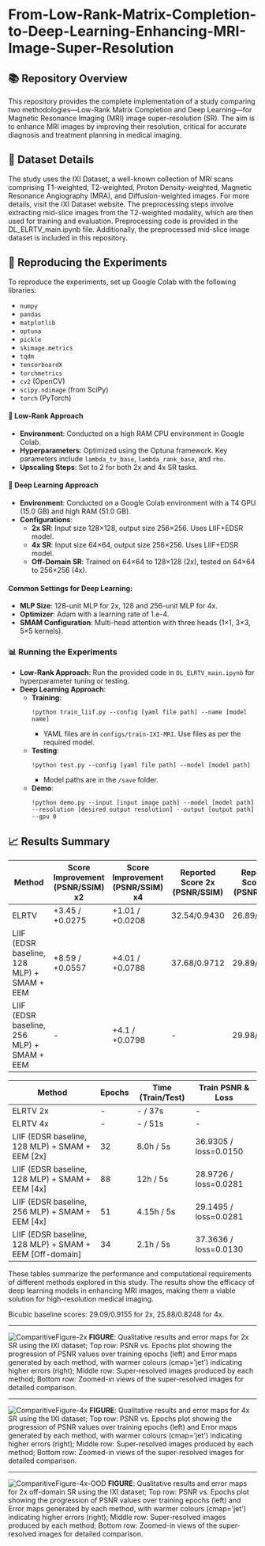 # From-Low-Rank-Matrix-Completion-to-Deep-Learning-Enhancing-MRI-Image-Super-Resolution

## 📚 Repository Overview

This repository provides the complete implementation of a study comparing two methodologies—Low-Rank Matrix Completion and Deep Learning—for Magnetic Resonance Imaging (MRI) image super-resolution (SR). The aim is to enhance MRI images by improving their resolution, critical for accurate diagnosis and treatment planning in medical imaging.
## 🧠 Dataset Details

The study uses the IXI Dataset, a well-known collection of MRI scans comprising T1-weighted, T2-weighted, Proton Density-weighted, Magnetic Resonance Angiography (MRA), and Diffusion-weighted images. For more details, visit the IXI Dataset website. The preprocessing steps involve extracting mid-slice images from the T2-weighted modality, which are then used for training and evaluation. Preprocessing code is provided in the DL_ELRTV_main.ipynb file. Additionally, the preprocessed mid-slice image dataset is included in this repository.
## 🔄 Reproducing the Experiments

To reproduce the experiments, set up Google Colab with the following libraries:

- `numpy`
- `pandas`
- `matplotlib`
- `optuna`
- `pickle`
- `skimage.metrics`
- `tqdm`
- `tensorboardX`
- `torchmetrics`
- `cv2` (OpenCV)
- `scipy.ndimage` (from SciPy)
- `torch` (PyTorch) 

#### 🧩 Low-Rank Approach
- **Environment**: Conducted on a high RAM CPU environment in Google Colab.
- **Hyperparameters**: Optimized using the Optuna framework. Key parameters include `lambda_tv_base`, `lambda_rank_base`, and `rho`.
- **Upscaling Steps**: Set to 2 for both 2x and 4x SR tasks.

#### 🤖 Deep Learning Approach
- **Environment**: Conducted on a Google Colab environment with a T4 GPU (15.0 GB) and high RAM (51.0 GB).
- **Configurations**:
  - **2x SR**: Input size 128×128, output size 256×256. Uses LIIF+EDSR model.
  - **4x SR**: Input size 64×64, output size 256×256. Uses LIIF+EDSR model.
  - **Off-Domain SR**: Trained on 64×64 to 128×128 (2x), tested on 64×64 to 256×256 (4x).

#### Common Settings for Deep Learning:
- **MLP Size**: 128-unit MLP for 2x, 128 and 256-unit MLP for 4x.
- **Optimizer**: Adam with a learning rate of 1.e-4.
- **SMAM Configuration**: Multi-head attention with three heads (1×1, 3×3, 5×5 kernels).

### 📊 Running the Experiments

- **Low-Rank Approach**: Run the provided code in `DL_ELRTV_main.ipynb` for hyperparameter tuning or testing.
- **Deep Learning Approach**:
  - **Training**: 
    ```
    !python train_liif.py --config [yaml file path] --name [model name]
    ```
    - YAML files are in `configs/train-IXI-MRI`. Use files as per the required model.
  - **Testing**:
    ```
    !python test.py --config [yaml file path] --model [model path]
    ```
    - Model paths are in the `/save` folder.
  - **Demo**:
    ```
    !python demo.py --input [input image path] --model [model path] --resolution [desired output resolution] --output [output path] --gpu 0
    ```
## 📈 Results Summary


| Method                                             | Score Improvement (PSNR/SSIM) x2 | Score Improvement (PSNR/SSIM) x4 | Reported Score 2x (PSNR/SSIM) | Reported Score 4x (PSNR/SSIM) |
|----------------------------------------------------|----------------------------------|----------------------------------|--------------------------------|--------------------------------|
| ELRTV                                              | +3.45 / +0.0275                  | +1.01 / +0.0208                  | 32.54/0.9430                   | 26.89/0.8456                   |
| LIIF (EDSR baseline, 128 MLP) + SMAM + EEM         | +8.59 / +0.0557                  | +4.01 / +0.0788                  | 37.68/0.9712                   | 29.89/0.9036                   |
| LIIF (EDSR baseline, 256 MLP) + SMAM + EEM         | -                                | +4.1 / +0.0798                   | -                              | 29.98/0.9046                   |


| Method                                             | Epochs | Time (Train/Test) | Train PSNR & Loss               |
|----------------------------------------------------|--------|-------------------|---------------------------------|
| ELRTV 2x                                           | -      | - / 37s           | -                               |
| ELRTV 4x                                           | -      | - / 51s           | -                               |
| LIIF (EDSR baseline, 128 MLP) + SMAM + EEM [2x]    | 32     | 8.0h / 5s         | 36.9305 / loss=0.0150           |
| LIIF (EDSR baseline, 128 MLP) + SMAM + EEM [4x]    | 88     | 12h / 5s          | 28.9726 / loss=0.0281           |
| LIIF (EDSR baseline, 256 MLP) + SMAM + EEM [4x]    | 51     | 4.15h / 5s        | 29.1495 / loss=0.0281           |
| LIIF (EDSR baseline, 128 MLP) + SMAM + EEM [Off-domain] | 34 | 2.1h / 5s         | 37.3636 / loss=0.0130           |

These tables summarize the performance and computational requirements of different methods explored in this study. The results show the efficacy of deep learning models in enhancing MRI images, making them a viable solution for high-resolution medical imaging.

Bicubic baseline scores: 29.09/0.9155 for 2x, 25.88/0.8248 for 4x.

---

![ComparitiveFigure-2x](https://github.com/user-attachments/assets/1bb9e97f-236c-4391-acaa-45caa1ddd977)
**FIGURE**: Qualitative results and error maps for 2x SR using the IXI dataset; Top row: PSNR vs. Epochs plot showing the progression of PSNR values over training epochs (left) and Error maps generated by each method, with warmer colours (cmap='jet') indicating higher errors (right); Middle row: Super-resolved images produced by each method; Bottom row: Zoomed-in views of the super-resolved images for detailed comparison.

---

![ComparitiveFigure-4x](https://github.com/user-attachments/assets/3680ffd3-ec73-4e62-acc9-0a27719f63aa)
**FIGURE**: Qualitative results and error maps for 4x SR using the IXI dataset; Top row: PSNR vs. Epochs plot showing the progression of PSNR values over training epochs (left) and Error maps generated by each method, with warmer colours (cmap='jet') indicating higher errors (right); Middle row: Super-resolved images produced by each method; Bottom row: Zoomed-in views of the super-resolved images for detailed comparison.

---

![ComparitiveFigure-4x-OOD](https://github.com/user-attachments/assets/750a80c9-cdb5-453d-a6f7-2597490ecd0a)
**FIGURE**: Qualitative results and error maps for 2x off-domain SR using the IXI dataset; Top row: PSNR vs. Epochs plot showing the progression of PSNR values over training epochs (left) and Error maps generated by each method, with warmer colours (cmap='jet') indicating higher errors (right); Middle row: Super-resolved images produced by each method; Bottom row: Zoomed-in views of the super-resolved images for detailed comparison.
 
